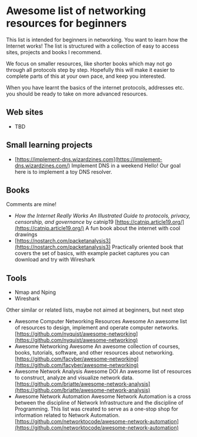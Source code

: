 # Awesome list of networking resources for beginners

This list is intended for beginners in networking. You want to learn how the Internet works! The list is structured with a collection of easy to access sites, projects and books I recommend.

We focus on smaller resources, like shorter books which may not go through all protocols step by step. Hopefully this will make it easier to complete parts of this at your own pace, and keep you interested.

When you have learnt the basics of the internet protocols, addresses etc. you should be ready to take on more advanced resources.

## Web sites

* TBD

## Small learning projects

* [https://implement-dns.wizardzines.com](https://implement-dns.wizardzines.com/) Implement DNS in a weekend
Hello! Our goal here is to implement a toy DNS resolver.


## Books

Comments are mine!

* _How the Internet Really Works
An Illustrated Guide to protocols, privacy, censorship, and governance_ by catnip19 [https://catnip.article19.org/](https://catnip.article19.org/) A fun book about the internet with cool drawings
* [https://nostarch.com/packetanalysis3](https://nostarch.com/packetanalysis3) Practically oriented book that covers the set of basics, with example packet captures you can download and try with Wireshark

## Tools
* Nmap and Nping
* Wireshark


Other similar or related lists, maybe not aimed at beginners, but next step

* Awesome Computer Networking Resources Awesome
An awesome list of resources to design, implement and operate computer networks. [https://github.com/nyquist/awesome-networking](https://github.com/nyquist/awesome-networking)
* Awesome Networking Awesome
An awesome collection of courses, books, tutorials, software, and other resources about networking. [https://github.com/facyber/awesome-networking](https://github.com/facyber/awesome-networking)
* Awesome Network Analysis Awesome DOI
An awesome list of resources to construct, analyze and visualize network data. [https://github.com/briatte/awesome-network-analysis](https://github.com/briatte/awesome-network-analysis)
* Awesome Network Automation Awesome
Network Automation is a cross between the discipline of Network Infrastructure and the discipline of Programming. This list was created to serve as a one-stop shop for information related to Network Automation. [https://github.com/networktocode/awesome-network-automation](https://github.com/networktocode/awesome-network-automation)
